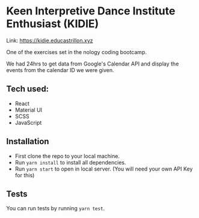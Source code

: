 # Keen Interpretive Dance Institute Enthusiast (KIDIE)

Link: https://kidie.educastrillon.xyz

One of the exercises set in the nology coding bootcamp.

We had 24hrs to get data from Google's Calendar API and display the events from the calendar ID we were given.

## Tech used:
- React
- Material UI
- SCSS
- JavaScript

## Installation

 - First clone the repo to your local machine.
 - Run `yarn install` to install all dependencies.
 - Run `yarn start` to open in local server. (You will need your own API Key for this)

## Tests

You can run tests by running `yarn test`.
